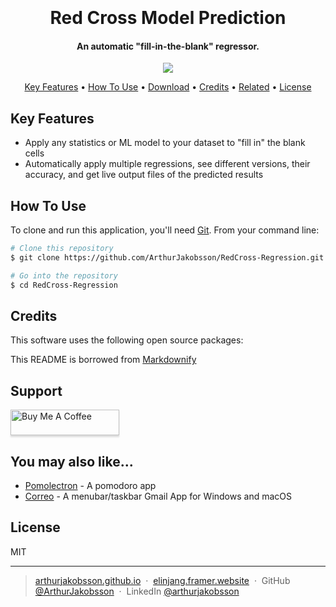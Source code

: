 
<h1 align="center">
  <br>
  <br>
  Red Cross Model Prediction
  <br>
</h1>

<h4 align="center">An automatic "fill-in-the-blank" regressor</a>.</h4>

<p align="center">
  <a href="https://www.buymeacoffee.com/arthurjakobsson">
    <img src="https://img.shields.io/badge/$-donate-ff69b4.svg?maxAge=2592000&amp;style=flat">
  </a>
</p>

<p align="center">
  <a href="#key-features">Key Features</a> •
  <a href="#how-to-use">How To Use</a> •
  <a href="#download">Download</a> •
  <a href="#credits">Credits</a> •
  <a href="#related">Related</a> •
  <a href="#license">License</a>
</p>

<!-- ![screenshot](https://raw.githubusercontent.com/amitmerchant1990/electron-markdownify/master/app/img/markdownify.gif) -->

## Key Features

* Apply any statistics or ML model to your dataset to "fill in" the blank cells
* Automatically apply multiple regressions, see different versions, their accuracy, and get live output files of the predicted results

## How To Use

To clone and run this application, you'll need [Git](https://git-scm.com). From your command line:

```bash
# Clone this repository
$ git clone https://github.com/ArthurJakobsson/RedCross-Regression.git

# Go into the repository
$ cd RedCross-Regression
```

<!-- Add info on how to install conda and packages -->


## Credits

This software uses the following open source packages:

<!-- Update this as we go -->

This README is borrowed from <a href="https://github.com/amitmerchant1990/electron-markdownify#readme">Markdownify</a>

## Support

<a href="https://www.buymeacoffee.com/arthurjakobsson" target="_blank"><img src="https://www.buymeacoffee.com/assets/img/custom_images/purple_img.png" alt="Buy Me A Coffee" style="height: 41px !important;width: 174px !important;box-shadow: 0px 3px 2px 0px rgba(190, 190, 190, 0.5) !important;-webkit-box-shadow: 0px 3px 2px 0px rgba(190, 190, 190, 0.5) !important;" ></a>


## You may also like...

- [Pomolectron](https://github.com/amitmerchant1990/pomolectron) - A pomodoro app
- [Correo](https://github.com/amitmerchant1990/correo) - A menubar/taskbar Gmail App for Windows and macOS

## License

MIT

---

> [arthurjakobsson.github.io](https://arthurjakobsson.github.io/) &nbsp;&middot;&nbsp;
> [elinjang.framer.website](https://elinjang.framer.website/) &nbsp;&middot;&nbsp;
> GitHub [@ArthurJakobsson](https://github.com/ArthurJakobsson) &nbsp;&middot;&nbsp;
> LinkedIn [@arthurjakobsson](https://www.linkedin.com/in/arthurjakobsson/)

